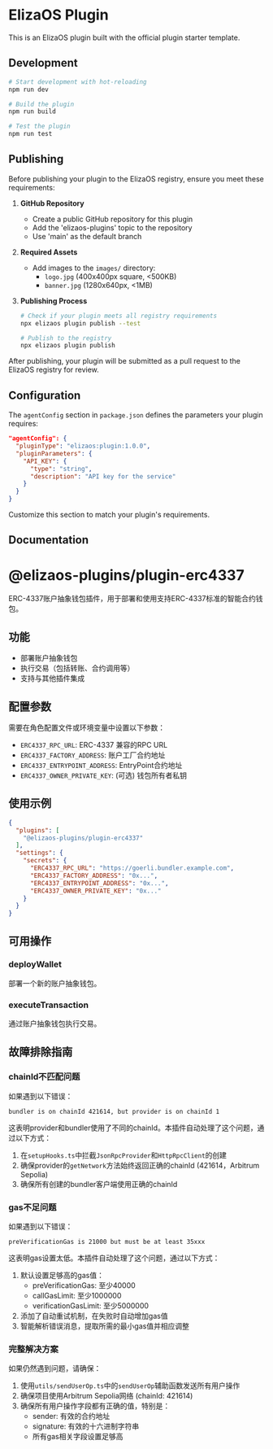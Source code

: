 # ElizaOS Plugin

This is an ElizaOS plugin built with the official plugin starter template.

## Development

```bash
# Start development with hot-reloading
npm run dev

# Build the plugin
npm run build

# Test the plugin
npm run test
```

## Publishing

Before publishing your plugin to the ElizaOS registry, ensure you meet these requirements:

1. **GitHub Repository**
   - Create a public GitHub repository for this plugin
   - Add the 'elizaos-plugins' topic to the repository
   - Use 'main' as the default branch

2. **Required Assets**
   - Add images to the `images/` directory:
     - `logo.jpg` (400x400px square, <500KB)
     - `banner.jpg` (1280x640px, <1MB)

3. **Publishing Process**
   ```bash
   # Check if your plugin meets all registry requirements
   npx elizaos plugin publish --test
   
   # Publish to the registry
   npx elizaos plugin publish
   ```

After publishing, your plugin will be submitted as a pull request to the ElizaOS registry for review.

## Configuration

The `agentConfig` section in `package.json` defines the parameters your plugin requires:

```json
"agentConfig": {
  "pluginType": "elizaos:plugin:1.0.0",
  "pluginParameters": {
    "API_KEY": {
      "type": "string",
      "description": "API key for the service"
    }
  }
}
```

Customize this section to match your plugin's requirements.

## Documentation

# @elizaos-plugins/plugin-erc4337

ERC-4337账户抽象钱包插件，用于部署和使用支持ERC-4337标准的智能合约钱包。

## 功能

- 部署账户抽象钱包
- 执行交易（包括转账、合约调用等）
- 支持与其他插件集成

## 配置参数

需要在角色配置文件或环境变量中设置以下参数：

- `ERC4337_RPC_URL`: ERC-4337 兼容的RPC URL
- `ERC4337_FACTORY_ADDRESS`: 账户工厂合约地址
- `ERC4337_ENTRYPOINT_ADDRESS`: EntryPoint合约地址
- `ERC4337_OWNER_PRIVATE_KEY`: (可选) 钱包所有者私钥

## 使用示例

```json
{
  "plugins": [
    "@elizaos-plugins/plugin-erc4337"
  ],
  "settings": {
    "secrets": {
      "ERC4337_RPC_URL": "https://goerli.bundler.example.com",
      "ERC4337_FACTORY_ADDRESS": "0x...",
      "ERC4337_ENTRYPOINT_ADDRESS": "0x...",
      "ERC4337_OWNER_PRIVATE_KEY": "0x..."
    }
  }
}
```

## 可用操作

### deployWallet
部署一个新的账户抽象钱包。

### executeTransaction
通过账户抽象钱包执行交易。

## 故障排除指南

### chainId不匹配问题

如果遇到以下错误：
```
bundler is on chainId 421614, but provider is on chainId 1
```

这表明provider和bundler使用了不同的chainId。本插件自动处理了这个问题，通过以下方式：

1. 在`setupHooks.ts`中拦截`JsonRpcProvider`和`HttpRpcClient`的创建
2. 确保provider的`getNetwork`方法始终返回正确的chainId (421614，Arbitrum Sepolia)
3. 确保所有创建的bundler客户端使用正确的chainId

### gas不足问题

如果遇到以下错误：
```
preVerificationGas is 21000 but must be at least 35xxx
```

这表明gas设置太低。本插件自动处理了这个问题，通过以下方式：

1. 默认设置足够高的gas值：
   - preVerificationGas: 至少40000
   - callGasLimit: 至少1000000 
   - verificationGasLimit: 至少5000000
2. 添加了自动重试机制，在失败时自动增加gas值
3. 智能解析错误消息，提取所需的最小gas值并相应调整

### 完整解决方案

如果仍然遇到问题，请确保：

1. 使用`utils/sendUserOp.ts`中的`sendUserOp`辅助函数发送所有用户操作
2. 确保项目使用Arbitrum Sepolia网络 (chainId: 421614)
3. 确保所有用户操作字段都有正确的值，特别是：
   - sender: 有效的合约地址
   - signature: 有效的十六进制字符串
   - 所有gas相关字段设置足够高